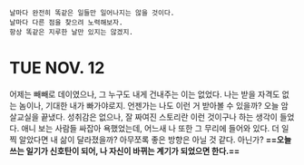	날마다 완전히 똑같은 일들만 일어나지는 않을 것이다.
	날마다 다른 점을 찾으려 노력해보자.
	항상 똑같은 지루한 날만 있지는 않겠지.

# TUE NOV. 12
어제는 빼빼로 데이였으나, 그 누구도 내게 건내주는 이는 없었다. 나는 받을 자격도 없는 놈이나, 기대한 내가 빠가야로지. 언젠가는 나도 이런 거 받아볼 수 있을까? 
오늘 암살교실을 끝냈다. 성취감은 없으나, 잘 짜여진 스토리란 이런 것이구나 하는 생각이 들었다. 애니 보는 사람들 싸잡아 욕했었는데, 어느새 나 또한 그 무리에 들어와 있다. 더 일찍 알았다면 내 삶이 달라졌을까? 아무쪼록 좋은 방향은 아닐 것 같다. 아닌가?
__==오늘 쓰는 일기가 신호탄이 되어, 나 자신이 바뀌는 계기가 되었으면 한다.==__